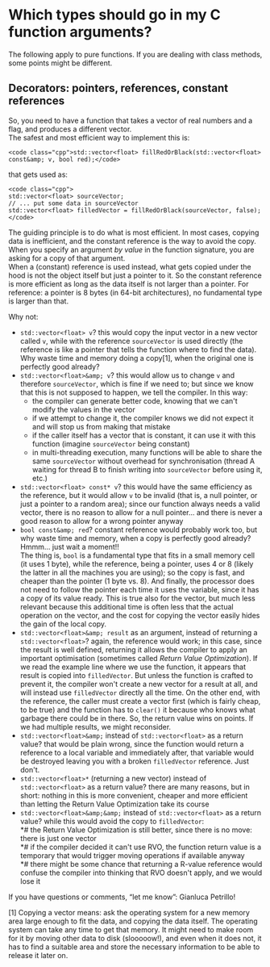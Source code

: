 # Which types should go in my C function arguments?

The following apply to pure functions. If you are dealing with class methods, some points might be different.

## Decorators: pointers, references, constant references

So, you need to have a function that takes a vector of real numbers and a flag, and produces a different vector.  
The safest and most efficient way to implement this is:

    <code class="cpp">std::vector<float> fillRedOrBlack(std::vector<float> const&amp; v, bool red);</code>

  
that gets used as:

    <code class="cpp">
    std::vector<float> sourceVector;
    // ... put some data in sourceVector
    std::vector<float> filledVector = fillRedOrBlack(sourceVector, false);
    </code>

The guiding principle is to do what is most efficient. In most cases, copying data is inefficient, and the constant reference is the way to avoid the copy.  
When you specify an argument *by value* in the function signature, you are asking for a copy of that argument.  
When a (constant) reference is used instead, what gets copied under the hood is not the object itself but just a pointer to it. So the constant reference is more efficient as long as the data itself is not larger than a pointer. For reference: a pointer is 8 bytes (in 64-bit architectures), no fundamental type is larger than that.

Why not:

-   `std::vector<float> v`? this would copy the input vector in a new vector called `v`, while with the reference `sourceVector` is used directly (the reference is like a pointer that tells the function where to find the data). Why waste time and memory doing a copy[1], when the original one is perfectly good already?
-   `std::vector<float>&amp; v`? this would allow us to change `v` and therefore `sourceVector`, which is fine if we need to; but since we know that this is not supposed to happen, we tell the compiler. In this way:
    -   the compiler can generate better code, knowing that we can't modify the values in the vector
    -   if we attempt to change it, the compiler knows we did not expect it and will stop us from making that mistake
    -   if the caller itself has a vector that is constant, it can use it with this function (imagine `sourceVector` being constant)
    -   in multi-threading execution, many functions will be able to share the same `sourceVector` without overhead for synchronisation (thread A waiting for thread B to finish writing into `sourceVector` before using it, etc.)
-   `std::vector<float> const* v`? this would have the same efficiency as the reference, but it would allow `v` to be invalid (that is, a null pointer, or just a pointer to a random area); since our function always needs a valid vector, there is no reason to allow for a null pointer… and there is never a good reason to allow for a wrong pointer anyway
-   `bool const&amp; red`? constant reference would probably work too, but why waste time and memory, when a copy is perfectly good already? Hmmm… just wait a moment!!  
    The thing is, `bool` is a fundamental type that fits in a small memory cell (it uses 1 byte), while the reference, being a pointer, uses 4 or 8 (likely the latter in all the machines you are using); so the copy is fast, and cheaper than the pointer (1 byte vs. 8). And finally, the processor does not need to follow the pointer each time it uses the variable, since it has a copy of its value ready. This is true also for the vector, but much less relevant because this additional time is often less that the actual operation on the vector, and the cost for copying the vector easily hides the gain of the local copy.
-   `std::vector<float>&amp; result` as an argument, instead of returning a `std::vector<float>`? again, the reference would work; in this case, since the result is well defined, returning it allows the compiler to apply an important optimisation (sometimes called *Return Value Optimization*). If we read the example line where we use the function, it appears that result is copied into `filledVector`. But unless the function is crafted to prevent it, the compiler won't create a new vector for a result at all, and will instead use `filledVector` directly all the time. On the other end, with the reference, the caller must create a vector first (which is fairly cheap, to be true) and the function has to `clear()` it because who knows what garbage there could be in there. So, the return value wins on points. If we had multiple results, we might reconsider.
-   `std::vector<float>&amp;` instead of `std::vector<float>` as a return value? that would be plain wrong, since the function would return a reference to a local variable and immediately after, that variable would be destroyed leaving you with a broken `filledVector` reference. Just don't.
-   `std::vector<float>*` (returning a new vector) instead of `std::vector<float>` as a return value? there are many reasons, but in short: nothing in this is more convenient, cheaper and more efficient than letting the Return Value Optimization take its course
-   `std::vector<float>&amp;&amp;` instead of `std::vector<float>` as a return value? while this would avoid the copy to `filledVector`:  
    \*# the Return Value Optimization is still better, since there is no move: there is just one vector  
    \*# if the compiler decided it can't use RVO, the function return value is a temporary that would trigger moving operations if available anyway  
    \*# there might be some chance that returning a R-value reference would confuse the compiler into thinking that RVO doesn't apply, and we would lose it

If you have questions or comments, “let me know”: Gianluca Petrillo!

[1] Copying a vector means: ask the operating system for a new memory area large enough to fit the data, and copying the data itself. The operating system can take any time to get that memory. It might need to make room for it by moving other data to disk (slooooow!), and even when it does not, it has to find a suitable area and store the necessary information to be able to release it later on.
